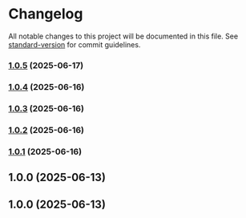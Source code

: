 # Changelog

All notable changes to this project will be documented in this file. See [standard-version](https://github.com/conventional-changelog/standard-version) for commit guidelines.

### [1.0.5](https://github.com/Growish/nodejs-utils/compare/v1.0.4...v1.0.5) (2025-06-17)

### [1.0.4](https://github.com/Growish/nodejs-utils/compare/v1.0.3...v1.0.4) (2025-06-16)

### [1.0.3](https://github.com/Growish/nodejs-utils/compare/v1.0.2...v1.0.3) (2025-06-16)

### [1.0.2](https://github.com/Growish/nodejs-utils/compare/v1.0.1...v1.0.2) (2025-06-16)

### [1.0.1](https://github.com/Growish/nodejs-utils/compare/v1.0.0...v1.0.1) (2025-06-16)

## 1.0.0 (2025-06-13)

## 1.0.0 (2025-06-13)
